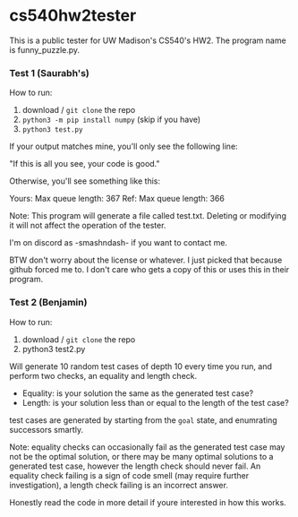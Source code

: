 # cs540hw2tester
This is a public tester for UW Madison's CS540's HW2. The program name is funny_puzzle.py.

### Test 1 (Saurabh's)
How to run:
1. download / `git clone` the repo
2. `python3 -m pip install numpy` (skip if you have)
3. `python3 test.py`

If your output matches mine, you'll only see the following line:

"If this is all you see, your code is good."

Otherwise, you'll see something like this:

Yours: Max queue length: 367
Ref:   Max queue length: 366

Note: This program will generate a file called test.txt. Deleting or modifying
it will not affect the operation of the tester.

I'm on discord as -smashndash- if you want to contact me. 

BTW don't worry about the license or whatever. I just picked that
because github forced me to. I don't care who gets a copy of this or
uses this in their program.

### Test 2 (Benjamin)
How to run:
1. download / `git clone` the repo
2. python3 test2.py

Will generate 10 random test cases of depth 10 every time you run, and perform two checks, an equality and length check.

* Equality: is your solution the same as the generated test case?
* Length: is your solution less than or equal to the length of the test case?

test cases are generated by starting from the `goal` state, and enumrating successors smartly.

Note: equality checks can occasionally fail as the generated test case may not be the optimal solution, or there may be many optimal solutions to a generated test case, however the length check should never fail.  An equality check failing is a sign of code smell (may require further investigation), a length check failing is an incorrect answer.

Honestly read the code in more detail if youre interested in how this works.
